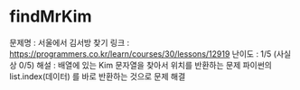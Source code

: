 # findMrKim
문제명 : 서울에서 김서방 찾기
링크 : https://programmers.co.kr/learn/courses/30/lessons/12919
난이도 : 1/5 (사실상 0/5)
해설 : 배열에 있는 Kim 문자열을 찾아서 위치를 반환하는 문제
파이썬의 list.index(데이터) 를 바로 반환하는 것으로 문제 해결